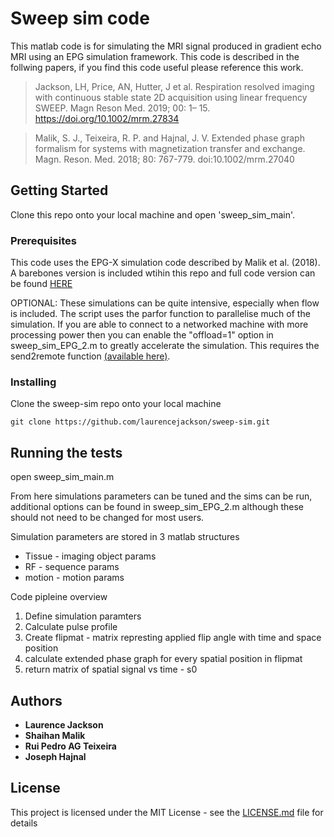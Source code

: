 # Sweep sim code

This matlab code is for simulating the MRI signal produced in gradient echo MRI using an EPG simulation framework. This code is described in the follwing papers, if you find this code useful please reference this work. 

> Jackson, LH, Price, AN, Hutter, J et al. Respiration resolved imaging with continuous stable state 2D acquisition using linear frequency SWEEP. Magn Reson Med. 2019; 00: 1– 15. https://doi.org/10.1002/mrm.27834 

> Malik, S. J., Teixeira, R. P. and Hajnal, J. V. Extended phase graph formalism for systems with magnetization transfer and exchange. Magn. Reson. Med. 2018; 80: 767-779. doi:10.1002/mrm.27040

## Getting Started

Clone this repo onto your local machine and open 'sweep_sim_main'. 

### Prerequisites

This code uses the EPG-X simulation code described by Malik et al. (2018). A barebones version is included wtihin this repo and full code version can be found [HERE](https://github.com/mriphysics)

OPTIONAL: These simulations can be quite intensive, especially when flow is included. The script uses the parfor function to  parallelise much of the simulation. If you are able to connect to a networked machine with more processing power then you can enable the "offload=1" option in sweep_sim_EPG_2.m to greatly accelerate the simulation. This requires the send2remote function [(available here)](https://github.com/laurencejackson/send2remote). 

### Installing

Clone the sweep-sim repo onto your local machine

```
git clone https://github.com/laurencejackson/sweep-sim.git
```

## Running the tests

open sweep_sim_main.m

From here simulations parameters can be tuned and the sims can be run, additional options can be found in sweep_sim_EPG_2.m although these should not need to be changed for most users. 

Simulation parameters are stored in 3 matlab structures

* Tissue - imaging object params
* RF - sequence params
* motion - motion params

Code pipleine overview
1. Define simulation paramters
2. Calculate pulse profile
3. Create flipmat - matrix represting applied flip angle with time and space position
4. calculate extended phase graph for every spatial position in flipmat
5. return matrix of spatial signal vs time - s0

## Authors

* **Laurence Jackson** 
* **Shaihan Malik** 
* **Rui Pedro AG Teixeira**
* **Joseph Hajnal**

## License

This project is licensed under the MIT License - see the [LICENSE.md](LICENSE.md) file for details


